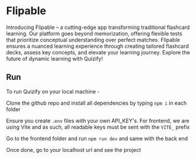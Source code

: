 # Flipable

Introducing Flipable – a cutting-edge app transforming traditional flashcard learning. Our platform goes beyond memorization, offering flexible tests that prioritize conceptual understanding over perfect matches. Flipable ensures a nuanced learning experience through creating tailored flashcard decks, assess key concepts, and elevate your learning journey. Explore the future of dynamic learning with Quizify!

## Run

To run Quizify on your local machine -

Clone the github repo and install all dependencies by typing  `npm i` in each folder

Ensure you create `.env` files with your own API_KEY's. For frontend, we are using Vite and as such, all readable keys must be sent with the `VITE_` prefix

Go to the frontend folder and run `npm run dev` and same with the back end

Once done, go to your localhost url and see the project
